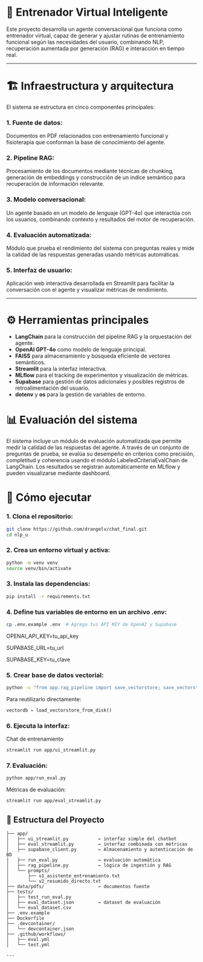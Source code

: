 # 🧠 Entrenador Virtual Inteligente

Este proyecto desarrolla un agente conversacional que funciona como entrenador virtual, capaz de generar y ajustar rutinas de entrenamiento funcional según las necesidades del usuario, combinando NLP, recuperación aumentada por generación (RAG) e interacción en tiempo real.

---
# 🏗️ Infraestructura y arquitectura
El sistema se estructura en cinco componentes principales:

### 1. Fuente de datos:
Documentos en PDF relacionados con entrenamiento funcional y fisioterapia que conforman la base de conocimiento del agente.
### 2. Pipeline RAG: 
Procesamiento de los documentos mediante técnicas de chunking, generación de embeddings y construcción de un índice semántico para recuperación de información relevante.
### 3. Modelo conversacional: 
Un agente basado en un modelo de lenguaje (GPT-4o) que interactúa con los usuarios, combinando contexto y resultados del motor de recuperación.
### 4. Evaluación automatizada: 
Módulo que prueba el rendimiento del sistema con preguntas reales y mide la calidad de las respuestas generadas usando métricas automáticas.
### 5. Interfaz de usuario: 
Aplicación web interactiva desarrollada en Streamlit para facilitar la conversación con el agente y visualizar métricas de rendimiento.

---

# ⚙️ Herramientas principales
- **LangChain** para la construcción del pipeline RAG y la orquestación del agente.
- **OpenAI GPT-4o** como modelo de lenguaje principal.
- **FAISS** para almacenamiento y búsqueda eficiente de vectores semánticos.
- **Streamlit** para la interfaz interactiva.
- **MLflow** para el tracking de experimentos y visualización de métricas.
- **Supabase** para gestión de datos adicionales y posibles registros de retroalimentación del usuario.
- **dotenv** y **os** para la gestión de variables de entorno.

# 📊 Evaluación del sistema
El sistema incluye un módulo de evaluación automatizada que permite medir la calidad de las respuestas del agente. A través de un conjunto de preguntas de prueba, se evalúa su desempeño en criterios como precisión, completitud y coherencia usando el módulo LabeledCriteriaEvalChain de LangChain. Los resultados se registran automáticamente en MLflow y pueden visualizarse mediante dashboard.


# 🧪 Cómo ejecutar
### 1. Clona el repositorio:

```bash
git clone https://github.com/drangelv/chat_final.git
cd nlp_u
```

### 2. Crea un entorno virtual y activa:

```bash
python -m venv venv
source venv/bin/activate
```

### 3. Instala las dependencias:

```bash
pip install -r requirements.txt
```

### 4. Define tus variables de entorno en un archivo .env:

```bash
cp .env.example .env  # Agrega tus API KEY de OpenAI y Supabase
```


OPENAI_API_KEY=tu_api_key

SUPABASE_URL=tu_url

SUPABASE_KEY=tu_clave


### 5. Crear base de datos vectorial:

```bash
python -c "from app.rag_pipeline import save_vectorstore; save_vectorstore()"
```

Para reutilizarlo directamente:
```python
vectordb = load_vectorstore_from_disk()
```

### 6. Ejecuta la interfaz:
Chat de entrenamiento
```bash
streamlit run app/ui_streamlit.py
```

### 7. Evaluación:

```bash
python app/run_eval.py
```

Métricas de evaluación:
```bash
streamlit run app/eval_streamlit.py
```


## 📂 Estructura del Proyecto

```
├── app/
│   ├── ui_streamlit.py           ← interfaz simple del chatbot
│   ├── eval_streamlit.py         ← interfaz combinada con métricas
│   ├── supabase_client.py        ← Almacenamiento y autenticación de BD
│   ├── run_eval.py               ← evaluación automática
│   ├── rag_pipeline.py           ← lógica de ingestión y RAG
│   └── prompts/
│       ├── v1_asistente_entrenamiento.txt
│       └── v2_resumido_directo.txt
├── data/pdfs/                    ← documentos fuente
├── tests/
│   ├── test_run_eval.py
│   ├── eval_dataset.json         ← dataset de evaluación
│   └── eval_dataset.csv
├── .env.example
├── Dockerfile
├── .devcontainer/
│   └── devcontainer.json
├── .github/workflows/
│   ├── eval.yml
│   └── test.yml    

---
